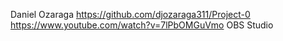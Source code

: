 Daniel Ozaraga
https://github.com/djozaraga311/Project-0
https://www.youtube.com/watch?v=7lPbOMGuVmo
OBS Studio